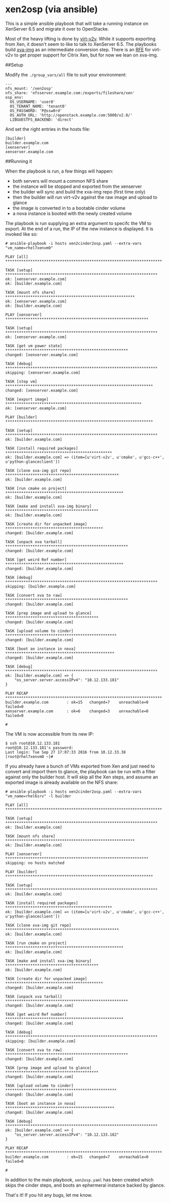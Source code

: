 # xen2osp (via ansible)

This is a simple ansible playbook that will take a running instance on XenServer 6.5 and migrate it over to OpenStacke.

Most of the heavy lifting is done by [virt-v2v](http://libguestfs.org/virt-v2v.1.html). While it supports exporting from Xen, it doesn't seem to like to talk to XenServer 6.5. The playbooks build [xva-img](https://github.com/eriklax/xva-img) as an intermediate conversion step. There is an [RFE](https://bugzilla.redhat.com/show_bug.cgi?id=1253593) for virt-v2v to get proper support for Citrix Xen, but for now we lean on xva-img.

##Setup

Modify the `./group_vars/all` file to suit your environment:

```
---
nfs_mount: '/xen2osp'
nfs_share: 'nfsserver.example.com:/exports/fileshare/xen'
osp_env:
  OS_USERNAME: 'user0'
  OS_TENANT_NAME: 'tenant0'
  OS_PASSWORD: 'P@ssw0rd'
  OS_AUTH_URL: 'http://openstack.example.com:5000/v2.0/'
  LIBGUESTFS_BACKEND: 'direct'
```

And set the right entries in the hosts file:

```
[builder]
builder.example.com
[xenserver]
xenserver.example.com
```

##Running it

When the playbook is run, a few things will happen:
- both servers will mount a common NFS share
- the instance will be stopped and exported from the xenserver
- the builder will sync and build the xva-img repo (first time only)
- then the builder will run virt-v2v against the raw image and upload to glance
- the image is converted in to a bootable cinder volume
- a nova instance is booted with the newly created volume

The playbook is run supplying an extra argument to specifc the VM to export. At the end of a run, the IP of the new instance is displayed. It is invoked like so:

```
# ansible-playbook -i hosts xen2cinder2osp.yaml --extra-vars "vm_name=rhel7xenvm0"

PLAY [all] *********************************************************************

TASK [setup] *******************************************************************
ok: [xenserver.example.com]
ok: [builder.example.com]

TASK [mount nfs share] *********************************************************
ok: [xenserver.example.com]
ok: [builder.example.com]

PLAY [xenserver] ***************************************************************

TASK [setup] *******************************************************************
ok: [xenserver.example.com]

TASK [get vm power state] ******************************************************
changed: [xenserver.example.com]

TASK [debug] *******************************************************************
skipping: [xenserver.example.com]

TASK [stop vm] *****************************************************************
changed: [xenserver.example.com]

TASK [export image] ************************************************************
ok: [xenserver.example.com]

PLAY [builder] *****************************************************************

TASK [setup] *******************************************************************
ok: [builder.example.com]

TASK [install required packages] ***********************************************
ok: [builder.example.com] => (item=[u'virt-v2v', u'cmake', u'gcc-c++', u'python-glanceclient'])

TASK [clone xva-img git repo] **************************************************
ok: [builder.example.com]

TASK [run cmake on project] ****************************************************
ok: [builder.example.com]

TASK [make and install xva-img binary] *****************************************
ok: [builder.example.com]

TASK [create dir for unpacked image] *******************************************
changed: [builder.example.com]

TASK [unpack xva tarball] ******************************************************
changed: [builder.example.com]

TASK [get weird Ref number] ****************************************************
changed: [builder.example.com]

TASK [debug] *******************************************************************
skipping: [builder.example.com]

TASK [convert xva to raw] ******************************************************
changed: [builder.example.com]

TASK [prep image and upload to glance] *****************************************
changed: [builder.example.com]

TASK [upload volume to cinder] *************************************************
changed: [builder.example.com]

TASK [boot an instance in nova] ************************************************
changed: [builder.example.com]

TASK [debug] *******************************************************************
ok: [builder.example.com] => {
    "os_server.server.accessIPv4": "10.12.133.181"
}

PLAY RECAP *********************************************************************
builder.example.com        : ok=15   changed=7    unreachable=0    failed=0
xenserver.example.com      : ok=6    changed=3    unreachable=0    failed=0

#
```

The VM is now accessible from its new IP:

```
$ ssh root@10.12.133.181
root@10.12.133.181's password:
Last login: Tue Sep 27 17:07:33 2016 from 10.12.33.38
[root@rhel7xenvm0 ~]#
```

If you already have a bunch of VMs exported from Xen and just need to convert and import them to glance, the playbook can be run with a filter against only the builder host. It will skip all the Xen steps, and assume an exported image is already available on the NFS share:

```
# ansible-playbook -i hosts xen2cinder2osp.yaml --extra-vars "vm_name=rhel6srv" -l builder

PLAY [all] *********************************************************************

TASK [setup] *******************************************************************
ok: [builder.example.com]

TASK [mount nfs share] *********************************************************
ok: [builder.example.com]

PLAY [xenserver] ***************************************************************
skipping: no hosts matched

PLAY [builder] *****************************************************************

TASK [setup] *******************************************************************
ok: [builder.example.com]

TASK [install required packages] ***********************************************
ok: [builder.example.com] => (item=[u'virt-v2v', u'cmake', u'gcc-c++', u'python-glanceclient'])

TASK [clone xva-img git repo] **************************************************
ok: [builder.example.com]

TASK [run cmake on project] ****************************************************
ok: [builder.example.com]

TASK [make and install xva-img binary] *****************************************
ok: [builder.example.com]

TASK [create dir for unpacked image] *******************************************
changed: [builder.example.com]

TASK [unpack xva tarball] ******************************************************
changed: [builder.example.com]

TASK [get weird Ref number] ****************************************************
changed: [builder.example.com]

TASK [debug] *******************************************************************
skipping: [builder.example.com]

TASK [convert xva to raw] ******************************************************
changed: [builder.example.com]

TASK [prep image and upload to glance] *****************************************
changed: [builder.example.com]

TASK [upload volume to cinder] *************************************************
changed: [builder.example.com]

TASK [boot an instance in nova] ************************************************
changed: [builder.example.com]

TASK [debug] *******************************************************************
ok: [builder.example.com] => {
    "os_server.server.accessIPv4": "10.12.133.182"
}

PLAY RECAP *********************************************************************
builder.example.com        : ok=15   changed=7    unreachable=0    failed=0

#
```

In addition to the main playbook, `xen2osp.yaml` has been created which skips the cinder steps, and boots an ephermeral instance backed by glance.

That's it! If you hit any bugs, let me know.


